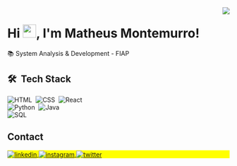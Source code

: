 <img align='right' heigth='600px' src="https://media0.giphy.com/media/qgQUggAC3Pfv687qPC/giphy.gif?cid=ecf05e47zop9umkxok9tsglyxozg4alujd4utqlw7noxu8jd&rid=giphy.gif&ct=g">

<h1 align="left">Hi <img src="https://raw.githubusercontent.com/kaueMarques/kaueMarques/master/hi.gif" height="30px">, I'm Matheus Montemurro!</h1>

📚 System Analysis & Development - FIAP

## 🛠 &nbsp;Tech Stack

![HTML](https://img.shields.io/badge/-HTML-05122A?style=flat&logo=HTML5)&nbsp;
![CSS](https://img.shields.io/badge/-CSS-05122A?style=flat&logo=CSS3&logoColor=1572B6)&nbsp;
![React](https://img.shields.io/badge/-React-05122A?style=flat&logo=react)&nbsp;
<br>
![Python](https://img.shields.io/badge/-Python-05122A?style=flat&logo=python)&nbsp;
![Java](https://img.shields.io/badge/-Java-05122A?style=flat&logo=openJDK)&nbsp;
<br>
![SQL](https://img.shields.io/badge/-Oracle%20SQL-05122A?style=flat&logo=oracle)&nbsp;

## Contact

<p align="left" style="background:yellow">
<a href="https://www.linkedin.com/in/matheus-gomes-montemurro/" target="_blank">
  <img align="center" src="https://img.shields.io/badge/-Linkedin-05122A?style=flat&logo=linkedin" alt="linkedin"/>
</a>
<a href="https://www.instagram.com/matheus_montemurro/" target="_blank">
 <img align="center" src="https://img.shields.io/badge/-Instagram-05122A?style=flat&logo=instagram" alt="instagram"/>
</a>
  <a href="https://twitter.com/_montemurro_" target="_blank">
  <img align="center" src="https://img.shields.io/badge/-Twitter-05122A?style=flat&logo=twitter" alt="twitter"/>  
</a>

